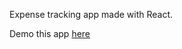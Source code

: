 Expense tracking app made with React.

Demo this app [here](https://cranky-bose-3716f4.netlify.app)
